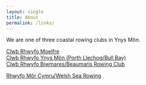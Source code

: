 ```yaml
---
layout: single
title: About
permalink: /links/
---
```

<p>We are one of three coastal rowing clubs in Ynys M&ocirc;n.</p>
<a href="https://www.moelfrerowing.org.uk">Clwb Rhwyfo Moelfre</a><br />
<a href="https://ynysmonrowing.co.uk">Clwb Rhwyfo Ynys M&ocirc;n (Porth Llechog/Bull Bay)</a><br />
<a href="https://www.beaumarisrowingclub.org.uk">Clwb Rhwyfo Biwmares/Beaumaris Rowing Club</a><br />
<p>
<a href="https://www.searowing.wales">Rhwyfo M&ocirc;r Cymru/Welsh Sea Rowing</a><br />
</p>
